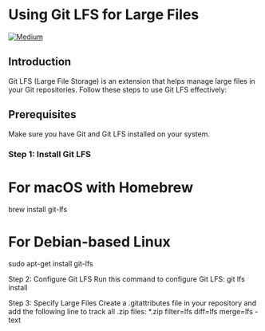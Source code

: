 # Using Git LFS for Large Files
[![Medium](https://img.shields.io/badge/Medium-Read%20Article-green?logo=medium&style=for-the-badge)](https://medium.com/@ArunKarthikPeriyaswamy/how-to-easily-push-large-files-to-github-using-git-lfs-7aa70fba03cc)

## Introduction
Git LFS (Large File Storage) is an extension that helps manage large files in your Git repositories. Follow these steps to use Git LFS effectively:

## Prerequisites
Make sure you have Git and Git LFS installed on your system.

### Step 1: Install Git LFS

# For macOS with Homebrew
brew install git-lfs

# For Debian-based Linux
sudo apt-get install git-lfs

Step 2: Configure Git LFS
Run this command to configure Git LFS:
git lfs install

Step 3: Specify Large Files
Create a .gitattributes file in your repository and add the following line to track all .zip files:
*.zip filter=lfs diff=lfs merge=lfs -text

